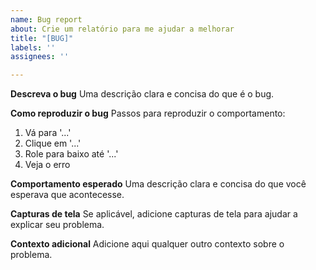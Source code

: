 ```yaml
---
name: Bug report
about: Crie um relatório para me ajudar a melhorar
title: "[BUG]"
labels: ''
assignees: ''

---
```


**Descreva o bug**
Uma descrição clara e concisa do que é o bug.

**Como reproduzir o bug**
Passos para reproduzir o comportamento:
1. Vá para '...'
2. Clique em '...'
3. Role para baixo até '...'
4. Veja o erro

**Comportamento esperado**
Uma descrição clara e concisa do que você esperava que acontecesse.

**Capturas de tela**
Se aplicável, adicione capturas de tela para ajudar a explicar seu problema.

**Contexto adicional**
Adicione aqui qualquer outro contexto sobre o problema.
